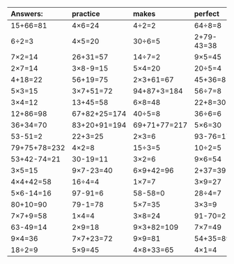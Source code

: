 | Answers: | practice | makes | perfect | ! |
| :--- | :--- | :--- | :--- | :--- |
| 15+66=81 | 4×6=24 | 4÷2=2 | 64÷8=8 | 8×4+97=129 | 
| 6÷2=3 | 4×5=20 | 30÷6=5 | 2+79-43=38 | 19-18=1 | 
| 7×2=14 | 26+31=57 | 14÷7=2 | 9×5=45 | 5×5+64=89 | 
| 2×7=14 | 3×8-9=15 | 5×4=20 | 20÷5=4 | 47+3=50 | 
| 4+18=22 | 56+19=75 | 2×3+61=67 | 45+36=81 | 2×2+41=45 | 
| 5×3=15 | 3×7+51=72 | 94+87+3=184 | 56÷7=8 | 23+40-63=0 | 
| 3×4=12 | 13+45=58 | 6×8=48 | 22+8=30 | 8×1=8 | 
| 12+86=98 | 67+82+25=174 | 40÷5=8 | 36÷6=6 | 81+98+9=188 | 
| 36+34=70 | 83+20+91=194 | 69+71+77=217 | 5×6=30 | 93+7-82=18 | 
| 53-51=2 | 22+3=25 | 2×3=6 | 93-76=17 | 97-37=60 | 
| 79+75+78=232 | 4×2=8 | 15÷3=5 | 10÷2=5 | 6×2=12 | 
| 53+42-74=21 | 30-19=11 | 3×2=6 | 9×6=54 | 47+33=80 | 
| 3×5=15 | 9×7-23=40 | 6×9+42=96 | 2+37=39 | 8×2=16 | 
| 4×4+42=58 | 16÷4=4 | 1×7=7 | 3×9=27 | 6+4=10 | 
| 5×6-14=16 | 97-91=6 | 58-58=0 | 28÷4=7 | 2×9-17=1 | 
| 80+10=90 | 79-1=78 | 5×7=35 | 3×3=9 | 70-49=21 | 
| 7×7+9=58 | 1×4=4 | 3×8=24 | 91-70=21 | 4×3=12 | 
| 63-49=14 | 2×9=18 | 9×3+82=109 | 7×7=49 | 9×9-75=6 | 
| 9×4=36 | 7×7+23=72 | 9×9=81 | 54+35=89 | 8×6=48 | 
| 18÷2=9 | 5×9=45 | 4×8+33=65 | 4×1=4 | 55+15=70 | 

